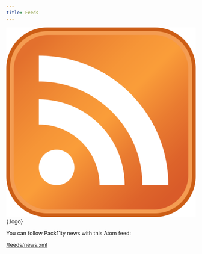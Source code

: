 ```yaml
---
title: Feeds
---
```


![RSS logo](feed.png){.logo}

You can follow Pack11ty news with this Atom feed:

[/feeds/news.xml](/feeds/news.xml)
